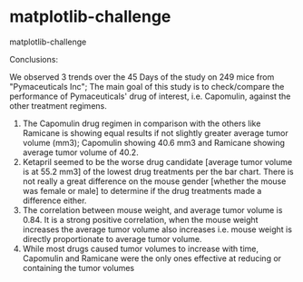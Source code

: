 # matplotlib-challenge
matplotlib-challenge

Conclusions:

We observed 3 trends over the 45 Days of the study on 249 mice from "Pymaceuticals Inc"; The main goal of this study is to check/compare the performance of Pymaceuticals' drug of interest, i.e. Capomulin, against the other treatment regimens.

1)	The Capomulin drug regimen in comparison with the others like Ramicane is showing equal results if not slightly greater average tumor volume (mm3); Capomulin showing 40.6 mm3 and Ramicane showing average tumor volume of 40.2. 
2)	Ketapril seemed to be the worse drug candidate [average tumor volume is at 55.2 mm3] of the lowest drug treatments per the bar chart. There is not really a great difference on the mouse gender [whether the mouse was female or male] to determine if the drug treatments made a difference either. 
3)	The correlation between mouse weight, and average tumor volume is 0.84. It is a strong positive correlation, when the mouse weight increases the average tumor volume also increases i.e. mouse weight is directly proportionate to average tumor volume.
4)	While most drugs caused tumor volumes to increase with time, Capomulin and Ramicane were the only ones effective at reducing or containing the tumor volumes
